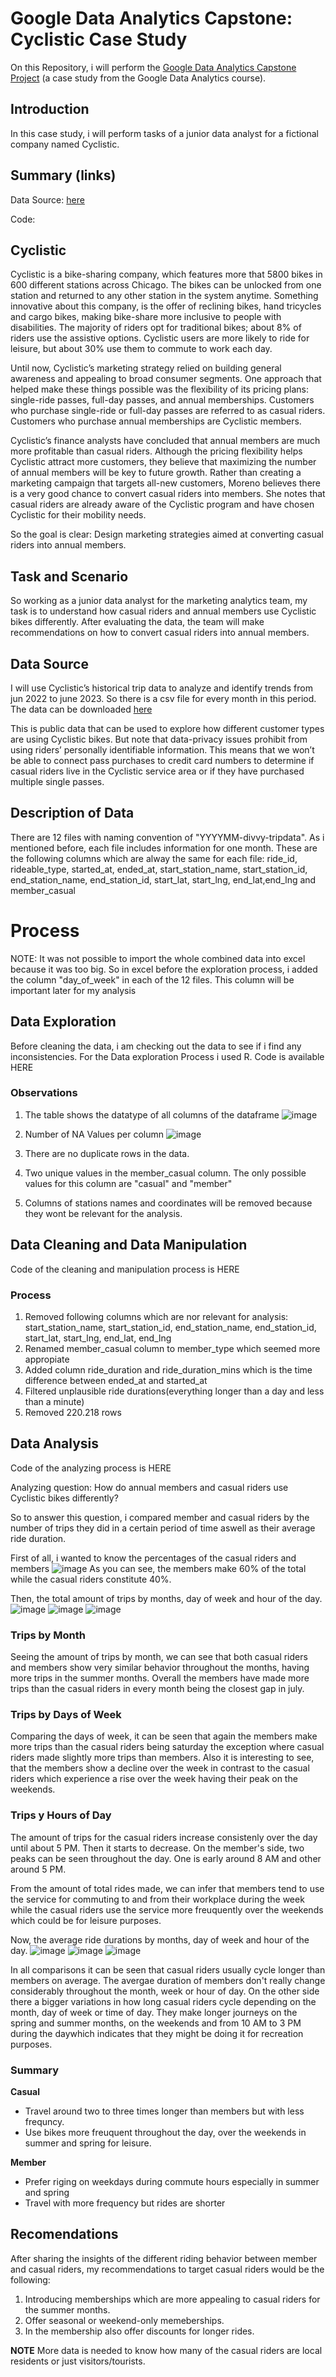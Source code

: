 # Google Data Analytics Capstone: Cyclistic Case Study
On this Repository, i will perform the [Google Data Analytics Capstone Project](https://www.coursera.org/learn/google-data-analytics-capstone) (a case study from the Google Data Analytics course).

## Introduction
In this case study, i will perform tasks of a junior data analyst for a fictional company named Cyclistic.

## Summary (links)
Data Source: [here](https://divvy-tripdata.s3.amazonaws.com/index.html)

Code:


## Cyclistic
Cyclistic is a bike-sharing company, which features more that 5800 bikes in 600 different stations across Chicago.
The bikes can be unlocked from one station and returned to any other station in the system anytime.
Something innovative about this company, is the offer of reclining bikes, hand tricycles and cargo bikes, making bike-share more
inclusive to people with disabilities. The majority of riders opt for traditional bikes; about 8% of riders use the assistive options. 
Cyclistic users are more likely to ride for leisure, but about 30% use them to commute to work each day.

Until now, Cyclistic’s marketing strategy relied on building general awareness and appealing to broad consumer segments.
One approach that helped make these things possible was the flexibility of its pricing plans: single-ride passes, full-day passes,
and annual memberships. Customers who purchase single-ride or full-day passes are referred to as casual riders. Customers
who purchase annual memberships are Cyclistic members.

Cyclistic’s finance analysts have concluded that annual members are much more profitable than casual riders. Although the
pricing flexibility helps Cyclistic attract more customers, they believe that maximizing the number of annual members will
be key to future growth. Rather than creating a marketing campaign that targets all-new customers, Moreno believes there is a
very good chance to convert casual riders into members. She notes that casual riders are already aware of the Cyclistic
program and have chosen Cyclistic for their mobility needs.

So the goal is clear: Design marketing strategies aimed at converting casual riders into annual members.

## Task and Scenario
So working as a junior data analyst for the marketing analytics team, my task is to understand how casual riders and annual members
use Cyclistic bikes differently. After evaluating the data, the team will make recommendations on how to convert casual riders into annual members.

## Data Source
I will use Cyclistic’s historical trip data to analyze and identify trends from jun 2022 to june 2023. So there is a csv file for every month in this period. The data can be downloaded [here](https://divvy-tripdata.s3.amazonaws.com/index.html)

This is public data that can be used to explore how different customer types are using Cyclistic bikes. But note that data-privacy issues prohibit from using riders’ personally identifiable information. This means that we won’t be able to connect pass purchases to credit card numbers to determine if casual riders live in the Cyclistic service area or if they have purchased multiple single passes.

## Description of Data
There are 12 files with naming convention of "YYYYMM-divvy-tripdata". As i mentioned before, each file includes information for one month.
These are the following columns which are alway the same for each file: ride_id, rideable_type, started_at, ended_at, start_station_name, start_station_id, end_station_name, end_station_id, start_lat, start_lng, end_lat,end_lng and member_casual

# Process

NOTE: It was not possible to import the whole combined data into excel because it was too big. So in excel before the exploration process, i added the column "day_of_week" in each of the 12 files.
This column will be important later for my analysis

## Data Exploration
Before cleaning the data, i am checking out the data to see if i find any inconsistencies. For the Data exploration Process i used R.
Code is available HERE

### Observations

1. The table shows the datatype of all columns of the dataframe
![image](images/datatype.png)

2. Number of NA Values per column
![image](images/NA_values.png)

3. There are no duplicate rows in the data.
4. Two unique values in the member_casual column. The only possible values for this column are "casual" and "member"
5. Columns of stations names and coordinates will be removed because they wont be relevant for the analysis.

## Data Cleaning and Data Manipulation
Code of the cleaning and manipulation process is HERE   

### Process
1. Removed following columns which are nor relevant for analysis: start_station_name, start_station_id, end_station_name, end_station_id, start_lat, start_lng, end_lat, end_lng
2. Renamed member_casual column to member_type which seemed more appropiate
3. Added column ride_duration and ride_duration_mins which is the time difference between ended_at and started_at
4. Filtered unplausible ride durations(everything longer than a day and less than a minute)
5. Removed 220.218 rows

## Data Analysis
Code of the analyzing process is HERE

Analyzing question: How do annual members and casual riders use Cyclistic bikes differently?

So to answer this question, i compared member and casual riders by the number of trips they did in a certain period of time aswell as their average ride duration.

First of all, i wanted to know the percentages of the casual riders and members 
![image](plots/distribution_members.png)
As you can see, the members make 60% of the total while the casual riders constitute 40%.

Then, the total amount of trips by months, day of week and hour of the day.
![image](plots/total_rides_per_month.png)
![image](plots/total_rides_per_weekday.png)
![image](plots/total_rides_per_hour.png)

### Trips by Month
Seeing the amount of trips by month, we can see that both casual riders and members show very similar behavior throughout the months, having more trips in the summer months.
Overall the members have made more trips than the casual riders in every month being the closest gap in july.

### Trips by Days of Week
Comparing the days of week, it can be seen that again the members make more trips than the casual riders being saturday the exception where casual riders made slightly more trips than members.
Also it is interesting to see, that the members show a decline over the week in contrast to the casual riders which experience a rise over the week having their peak on the weekends.

### Trips y Hours of Day
The amount of trips for the casual riders increase consistenly over the day until about 5 PM. Then it starts to decrease.
On the member's side, two peaks can be seen throughout the day. One is early around 8 AM and other around 5 PM.

From the amount of total rides made, we can infer that members tend to use the service for commuting to and from their workplace during the week while 
the casual riders use the service more freuquently over the weekends which could be for leisure purposes.

Now, the average ride durations by months, day of week and hour of the day.
![image](plots/ride_duration_month.png)
![image](plots/ride_duration_weekdays.png)
![image](plots/ride_duration_per_hour.png)

In all comparisons it can be seen that casual riders usually cycle longer than members on average. 
The avergae duration of members don't really change considerably throughout the month, week or hour of day.
On the other side there a bigger variations in how long casual riders cycle depending on the month, day of week or time of day.
They make longer journeys on the spring and summer months, on the weekends and from 10 AM to 3 PM during the daywhich indicates that they
might be doing it for recreation purposes.

### Summary

**Casual**
- Travel around two to three times longer than members but with less frequncy.
- Use bikes more freuquent throughout the day, over the weekends in summer and spring for leisure.

**Member**
- Prefer riging on weekdays during commute hours especially in summer and spring
- Travel with more frequency but rides are shorter

## Recomendations
After sharing the insights of the different riding behavior between member and casual riders, my recommendations to target casual riders
would be the following:

1. Introducing memberships which are more appealing to casual riders for the summer months.
2. Offer seasonal or weekend-only memeberships.
3. In the membership also offer discounts for longer rides.

**NOTE**
More data is needed to know how many of the casual riders are local residents or just visitors/tourists.
